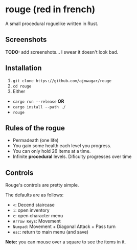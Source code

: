 # rouge (red in french)

A small procedural roguelike written in Rust.

## Screenshots 

__TODO:__ add screenshots... I swear it doesn't look bad.

## Installation

1. `git clone https://github.com/ajmwagar/rouge`
2. `cd rouge`
3. Either
- `cargo run --release`
__OR__
- `cargo install --path ./`
- `rouge`

## Rules of the rogue

- Permadeath (one life)
- You gain some health each level you progress.
- You can only hold 26 items at a time.
- Infinite **procedural** levels. Dificulty progresses over time

## Controls

Rouge's controls are pretty simple.

The defaults are as follows:

- `<`: Decend staircase
- `i`: open inventory
- `c`: open character menu
- `Arrow Keys`: Movement
- `Numpad`: Movement + Diagonal Attack + Pass turn
- `esc`: return to main menu (and save)

__Note:__ you can mouse over a square to see the items in it.


